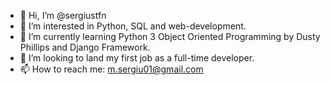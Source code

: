 - 👋 Hi, I’m @sergiustfn
- 👀 I’m interested in Python, SQL and web-development. 
- 🌱 I’m currently learning Python 3 Object Oriented Programming by Dusty Phillips and Django Framework.
- 💞️ I’m looking to land my first job as a full-time developer.
- 📫 How to reach me: m.sergiu01@gmail.com

<!---
sergiustfn/sergiustfn is a ✨ special ✨ repository because its `README.md` (this file) appears on your GitHub profile.
You can click the Preview link to take a look at your changes.
--->
